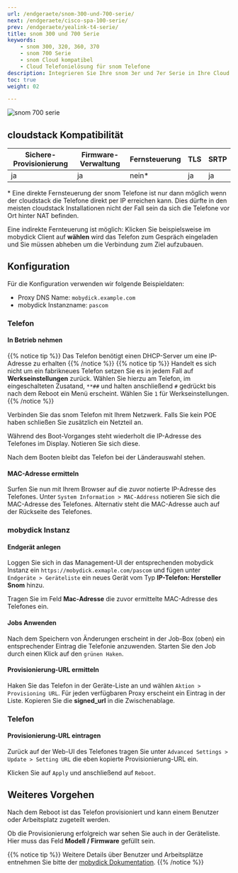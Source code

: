 ```yaml
---
url: /endgeraete/snom-300-und-700-serie/
next: /endgeraete/cisco-spa-100-serie/
prev: /endgeraete/yealink-t4-serie/
title: snom 300 und 700 Serie
keywords: 
    - snom 300, 320, 360, 370
    - snom 700 Serie
    - snom Cloud kompatibel
    - Cloud Telefonielösung für snom Telefone
description: Integrieren Sie Ihre snom 3er und 7er Serie in Ihre Cloud Telefonanlage.
toc: true
weight: 02

---
```


![snom 700 serie](/snom-700-series.png?width=300px)

## cloudstack Kompatibilität

|Sichere-Provisionierung|Firmware-Verwaltung|Fernsteuerung|TLS|SRTP|
|---|---|---|---|---|
|ja|ja|nein*|ja|ja|

\* Eine direkte Fernsteuerung der snom Telefone ist nur dann möglich wenn der
cloudstack die Telefone direkt per IP erreichen kann. Dies dürfte in den meisten
cloudstack Installationen nicht der Fall sein da sich die Telefone vor Ort hinter
NAT befinden.

Eine indirekte Fernteuerung ist möglich: Klicken Sie beispielsweise im
mobydick Client auf **wählen** wird das Telefon zum Gespräch eingeladen
und Sie müssen abheben um die Verbindung zum Ziel aufzubauen.

## Konfiguration

Für die Konfiguration verwenden wir folgende Beispieldaten:

* Proxy DNS Name: `mobydick.example.com`
* mobydick Instanzname: `pascom`

### Telefon

#### In Betrieb nehmen

{{% notice tip %}}
Das Telefon benötigt einen DHCP-Server um eine IP-Adresse zu erhalten
{{% /notice %}}
{{% notice tip %}}
Handelt es sich nicht um ein fabrikneues Telefon setzen Sie es in jedem
Fall auf **Werkseinstellungen** zurück. Wählen Sie hierzu am Telefon, im eingeschalteten
Zusatand, `**##` und halten anschließend `#` gedrückt bis nach dem Reboot ein Menü
erscheint. Wählen Sie `1` für Werkseinstellungen.
{{% /notice %}}

Verbinden Sie das snom Telefon mit Ihrem Netzwerk. Falls Sie kein POE haben
schließen Sie zusätzlich ein Netzteil an.

Während des Boot-Vorganges steht wiederholt die IP-Adresse des Telefones im
Display. Notieren Sie sich diese.

Nach dem Booten bleibt das Telefon bei der Länderauswahl stehen.

#### MAC-Adresse ermitteln

Surfen Sie nun mit Ihrem Browser auf die zuvor notierte IP-Adresse des Telefones.
Unter `System Information > MAC-Address` notieren Sie sich die MAC-Adresse des
Telefones. Alternativ steht die MAC-Adresse auch auf der Rückseite des Telefones.

### mobydick Instanz

#### Endgerät anlegen

Loggen Sie sich in das Management-UI der entsprechenden mobydick Instanz ein
`https://mobydick.exmaple.com/pascom` und fügen unter `Endgeräte > Geräteliste` ein
neues Gerät vom Typ **IP-Telefon: Hersteller Snom** hinzu.

Tragen Sie im Feld **Mac-Adresse** die zuvor ermittelte MAC-Adresse des Telefones
ein.

#### Jobs Anwenden

Nach dem Speichern von Änderungen erscheint in der Job-Box (oben) ein
entsprechender Eintrag die Telefonie anzuwenden. Starten Sie den Job durch
einen Klick auf den `grünen Haken`.

#### Provisionierung-URL ermitteln

Haken Sie das Telefon in der Geräte-Liste an und wählen `Aktion > Provisioning URL`.
Für jeden verfügbaren Proxy erscheint ein Eintrag in der Liste. Kopieren Sie die
**signed_url** in die Zwischenablage.

### Telefon
#### Provisionierung-URL eintragen

Zurück auf der Web-UI des Telefones tragen Sie unter `Advanced Settings > Update > Setting URL`
die eben kopierte Provisionierung-URL ein.

Klicken Sie auf `Apply` und anschließend auf `Reboot`.

## Weiteres Vorgehen

Nach dem Reboot ist das Telefon provisioniert und kann einem Benutzer oder
Arbeitsplatz zugeteilt werden.

Ob die Provisionierung erfolgreich war sehen Sie auch in der Geräteliste. Hier
muss das Feld **Modell / Firmware** gefüllt sein.

{{% notice tip %}}
Weitere Details über Benutzer und Arbeitsplätze entnehmen Sie bitte der [mobydick Dokumentation](https://www.pascom.net/de/dokumentation/mobydick/benutzer/benutzer-und-arbeitsplaetze/ "Benutzer und Arbeitsplätze verwalten in mobydick").
{{% /notice %}}
